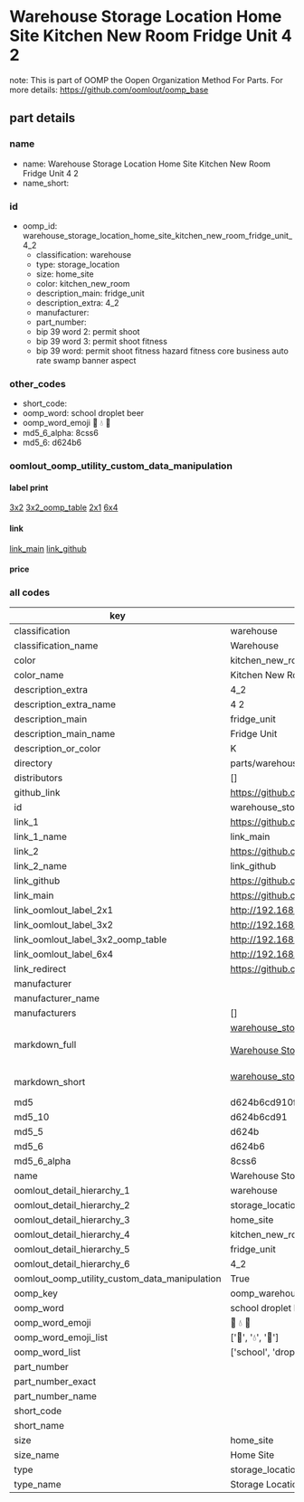 # Warehouse Storage Location Home Site Kitchen New Room Fridge Unit 4 2  

note: This is part of OOMP the Oopen Organization Method For Parts. For more details: https://github.com/oomlout/oomp_base

##  part details
  







### name
* name: Warehouse Storage Location Home Site Kitchen New Room Fridge Unit 4 2
* name_short: 
### id
* oomp_id: warehouse_storage_location_home_site_kitchen_new_room_fridge_unit_4_2
  * classification: warehouse
  * type: storage_location
  * size: home_site
  * color: kitchen_new_room
  * description_main: fridge_unit
  * description_extra: 4_2
  * manufacturer: 
  * part_number: 
  * bip 39 word 2: permit shoot
  * bip 39 word 3: permit shoot fitness
  * bip 39 word: permit shoot fitness hazard fitness core business auto rate swamp banner aspect

### other_codes
* short_code: 
* oomp_word: school droplet beer
* oomp_word_emoji :school: :droplet: :beer:
* md5_6_alpha: 8css6
* md5_6: d624b6






### oomlout_oomp_utility_custom_data_manipulation
#### label print
[3x2](http://192.168.1.245:1112/?label=oomp%208css6)
[3x2_oomp_table](http://192.168.1.108:1112/?label=oomp%208css6)
[2x1](http://192.168.1.242:1112/?label=oomp%208css6)
[6x4](http://192.168.1.55:1112/?label=oomp%208css6)    

#### link

[link_main](https://github.com/oomlout/oomlout_oomp_version_1_messy/tree/main/parts/warehouse_storage_location_home_site_kitchen_new_room_fridge_unit_4_2) [link_github](https://github.com/oomlout/oomlout_oomp_version_1_messy/tree/main/parts/warehouse_storage_location_home_site_kitchen_new_room_fridge_unit_4_2)                             

#### price







### all codes 
| key | value |  
| --- | --- |  
| classification | warehouse |  
| classification_name | Warehouse |  
| color | kitchen_new_room |  
| color_name | Kitchen New Room |  
| description_extra | 4_2 |  
| description_extra_name | 4 2 |  
| description_main | fridge_unit |  
| description_main_name | Fridge Unit |  
| description_or_color | K  |  
| directory | parts/warehouse_storage_location_home_site_kitchen_new_room_fridge_unit_4_2 |  
| distributors | [] |  
| github_link | https://github.com/oomlout/oomlout_oomp_part_src/tree/main/parts/warehouse_storage_location_home_site_kitchen_new_room_fridge_unit_4_2 |  
| id | warehouse_storage_location_home_site_kitchen_new_room_fridge_unit_4_2 |  
| link_1 | https://github.com/oomlout/oomlout_oomp_version_1_messy/tree/main/parts/warehouse_storage_location_home_site_kitchen_new_room_fridge_unit_4_2 |  
| link_1_name | link_main |  
| link_2 | https://github.com/oomlout/oomlout_oomp_version_1_messy/tree/main/parts/warehouse_storage_location_home_site_kitchen_new_room_fridge_unit_4_2 |  
| link_2_name | link_github |  
| link_github | https://github.com/oomlout/oomlout_oomp_version_1_messy/tree/main/parts/warehouse_storage_location_home_site_kitchen_new_room_fridge_unit_4_2 |  
| link_main | https://github.com/oomlout/oomlout_oomp_version_1_messy/tree/main/parts/warehouse_storage_location_home_site_kitchen_new_room_fridge_unit_4_2 |  
| link_oomlout_label_2x1 | http://192.168.1.242:1112/?label=oomp%208css6 |  
| link_oomlout_label_3x2 | http://192.168.1.245:1112/?label=oomp%208css6 |  
| link_oomlout_label_3x2_oomp_table | http://192.168.1.108:1112/?label=oomp%208css6 |  
| link_oomlout_label_6x4 | http://192.168.1.55:1112/?label=oomp%208css6 |  
| link_redirect | https://github.com/oomlout/oomlout_oomp_version_1_messy/tree/main/parts/warehouse_storage_location_home_site_kitchen_new_room_fridge_unit_4_2 |  
| manufacturer |  |  
| manufacturer_name |  |  
| manufacturers | [] |  
| markdown_full | [warehouse_storage_location_home_site_kitchen_new_room_fridge_unit_4_2](none)<br>[](none)<br>[Warehouse Storage Location Home Site Kitchen New Room Fridge Unit 4 2](none)<br><br> |  
| markdown_short | [warehouse_storage_location_home_site_kitchen_new_room_fridge_unit_4_2](none)<br><br> |  
| md5 | d624b6cd910f83e0c12bf69eaff1a519 |  
| md5_10 | d624b6cd91 |  
| md5_5 | d624b |  
| md5_6 | d624b6 |  
| md5_6_alpha | 8css6 |  
| name | Warehouse Storage Location Home Site Kitchen New Room Fridge Unit 4 2 |  
| oomlout_detail_hierarchy_1 | warehouse |  
| oomlout_detail_hierarchy_2 | storage_location |  
| oomlout_detail_hierarchy_3 | home_site |  
| oomlout_detail_hierarchy_4 | kitchen_new_room |  
| oomlout_detail_hierarchy_5 | fridge_unit |  
| oomlout_detail_hierarchy_6 | 4_2 |  
| oomlout_oomp_utility_custom_data_manipulation | True |  
| oomp_key | oomp_warehouse_storage_location_home_site_kitchen_new_room_fridge_unit_4_2 |  
| oomp_word | school droplet beer |  
| oomp_word_emoji | :school: :droplet: :beer: |  
| oomp_word_emoji_list | [':school:', ':droplet:', ':beer:'] |  
| oomp_word_list | ['school', 'droplet', 'beer'] |  
| part_number |  |  
| part_number_exact |  |  
| part_number_name |  |  
| short_code |  |  
| short_name |  |  
| size | home_site |  
| size_name | Home Site |  
| type | storage_location |  
| type_name | Storage Location |  
